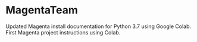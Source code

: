 # MagentaTeam
Updated Magenta install documentation for Python 3.7 using Google Colab. First Magenta project instructions using Colab.
